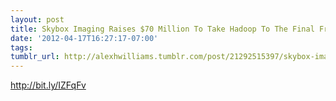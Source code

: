 ```yaml
---
layout: post
title: Skybox Imaging Raises $70 Million To Take Hadoop To The Final Frontier
date: '2012-04-17T16:27:17-07:00'
tags: 
tumblr_url: http://alexhwilliams.tumblr.com/post/21292515397/skybox-imaging-raises-70-million-to-take-hadoop-to-the
---
```

<p><a href="http://bit.ly/IZFqFv">http://bit.ly/IZFqFv</a></p>
